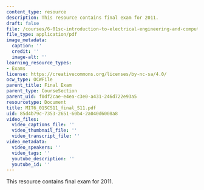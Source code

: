 ```yaml
---
content_type: resource
description: This resource contains final exam for 2011.
draft: false
file: /courses/6-01sc-introduction-to-electrical-engineering-and-computer-science-i-spring-2011/85d4b79c7353265160b42a040d6008a8_MIT6_01SCS11_final_S11.pdf
file_type: application/pdf
image_metadata:
  caption: ''
  credit: ''
  image-alt: ''
learning_resource_types:
- Exams
license: https://creativecommons.org/licenses/by-nc-sa/4.0/
ocw_type: OCWFile
parent_title: Final Exam
parent_type: CourseSection
parent_uid: f0df2cae-e4ea-c3e0-a431-246d722e93a5
resourcetype: Document
title: MIT6_01SCS11_final_S11.pdf
uid: 85d4b79c-7353-2651-60b4-2a040d6008a8
video_files:
  video_captions_file: ''
  video_thumbnail_file: ''
  video_transcript_file: ''
video_metadata:
  video_speakers: ''
  video_tags: ''
  youtube_description: ''
  youtube_id: ''
---
```

This resource contains final exam for 2011.